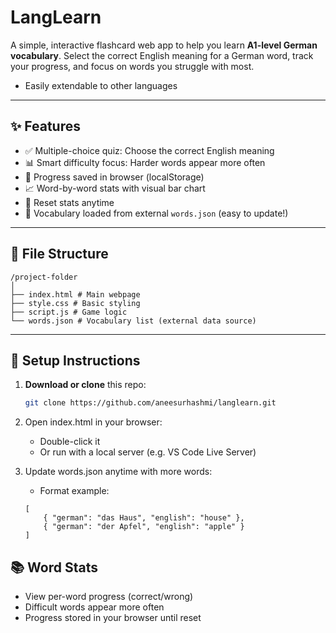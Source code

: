 #  LangLearn

A simple, interactive flashcard web app to help you learn **A1-level German vocabulary**. Select the correct English meaning for a German word, track your progress, and focus on words you struggle with most.

- Easily extendable to other languages

---

## ✨ Features

- ✅ Multiple-choice quiz: Choose the correct English meaning
- 📊 Smart difficulty focus: Harder words appear more often
- 💾 Progress saved in browser (localStorage)
- 📈 Word-by-word stats with visual bar chart
- 🔁 Reset stats anytime
- 🔗 Vocabulary loaded from external `words.json` (easy to update!)

---

## 📁 File Structure

```
/project-folder
│
├── index.html # Main webpage
├── style.css # Basic styling
├── script.js # Game logic
└── words.json # Vocabulary list (external data source)

```


---

## 🔧 Setup Instructions

1. **Download or clone** this repo:
   ```bash
   git clone https://github.com/aneesurhashmi/langlearn.git
   
   ```


2. Open index.html in your browser:
    - Double-click it
    - Or run with a local server (e.g. VS Code Live Server)
3. Update words.json anytime with more words:
    - Format example:
    ```
    [
        { "german": "das Haus", "english": "house" },
        { "german": "der Apfel", "english": "apple" }
    ]
    ```
    

## 📚 Word Stats

- View per-word progress (correct/wrong)
- Difficult words appear more often
- Progress stored in your browser until reset
